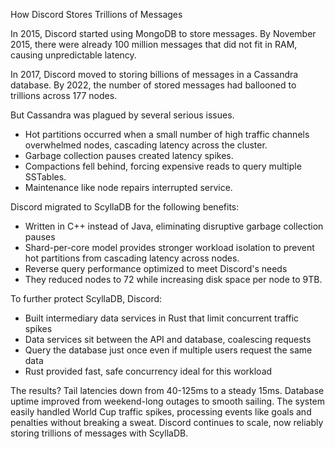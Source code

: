 How Discord Stores Trillions of Messages

In 2015, Discord started using MongoDB to store messages. By November 2015, there were already 100 million messages that did not fit in RAM, causing unpredictable latency.

In 2017, Discord moved to storing billions of messages in a Cassandra database. By 2022, the number of stored messages had ballooned to trillions across 177 nodes.

But Cassandra was plagued by several serious issues.

- Hot partitions occurred when a small number of high traffic channels overwhelmed nodes, cascading latency across the cluster.
- Garbage collection pauses created latency spikes.
- Compactions fell behind, forcing expensive reads to query multiple SSTables.
- Maintenance like node repairs interrupted service.

Discord migrated to ScyllaDB for the following benefits:

- Written in C++ instead of Java, eliminating disruptive garbage collection pauses
- Shard-per-core model provides stronger workload isolation to prevent hot partitions from cascading latency across nodes.
- Reverse query performance optimized to meet Discord's needs
- They reduced nodes to 72 while increasing disk space per node to 9TB.

To further protect ScyllaDB, Discord:

- Built intermediary data services in Rust that limit concurrent traffic spikes
- Data services sit between the API and database, coalescing requests
- Query the database just once even if multiple users request the same data
- Rust provided fast, safe concurrency ideal for this workload

The results? Tail latencies down from 40-125ms to a steady 15ms. Database uptime improved from weekend-long outages to smooth sailing. The system easily handled World Cup traffic spikes, processing events like goals and penalties without breaking a sweat. Discord continues to scale, now reliably storing trillions of messages with ScyllaDB.


